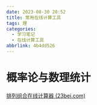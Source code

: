 ```yaml
---
date: 2023-08-30 20:52
title: 常用在线计算工具
tags: 理
categories:
  - 学习笔记
  - 在线计算工具
abbrlink: 4b4dd526
---
```


# 概率论与数理统计

[排列组合在线计算器 (23bei.com)](https://www.23bei.com/tool/147.html)

